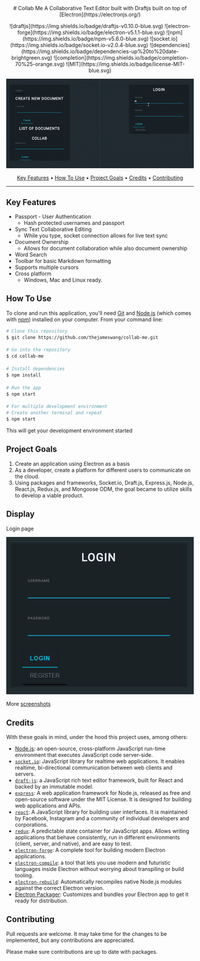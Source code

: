 <div align='center'>
# Collab Me
A Collaborative Text Editor built with Draftjs built on top of [Electron](https://electronjs.org/)
</div>

<p align="center">
![draftjs](https://img.shields.io/badge/draftjs-v0.10.0-blue.svg)
![electron-forge](https://img.shields.io/badge/electron-v5.1.1-blue.svg)
![npm](https://img.shields.io/badge/npm-v5.6.0-blue.svg)
![socket.io](https://img.shields.io/badge/socket.io-v2.0.4-blue.svg)
![dependencies](https://img.shields.io/badge/dependencies-up%20to%20date-brightgreen.svg)
![completion](https://img.shields.io/badge/completion-70%25-orange.svg)
![MIT](https://img.shields.io/badge/license-MIT-blue.svg)
</p>

<div align='center'>
  <img src="docs/gifs/showcase.gif">
</div>
<!-- ![GIF](http://recordit.co/aw5jmvVjRn) -->


<p align='center'>
  <a href="#key-features">Key Features</a> •
  <a href="#how-to-use">How To Use</a> •
  <a href="#project-goals">Project Goals</a> •
  <a href="#credits">Credits</a> •
  <a href="#contributing">Contributing</a>
</p>

----

## Key Features

* Passport - User Authentication
  - Hash protected usernames and passport
* Sync Text Collaborative Editing
  - While you type, socket connection allows for live text sync
* Document Ownership
  - Allows for document collaboration while also document ownership
* Word Search
* Toolbar for basic Markdown formatting
* Supports multiple cursors
* Cross platform
  - Windows, Mac and Linux ready.

## How To Use

To clone and run this application, you'll need [Git](https://git-scm.com) and [Node.js](https://nodejs.org/en/download/) (which comes with [npm](http://npmjs.com)) installed on your computer. From your command line:

```bash
# Clone this repository
$ git clone https://github.com/thejameswang/collab-me.git

# Go into the repository
$ cd collab-me

# Install dependencies
$ npm install

# Run the app
$ npm start

# For multiple development environment
# Create another terminal and repeat
$ npm start
```

This will get your development environment started

## Project Goals

1. Create an application using Electron as a basis
2. As a developer, create a platform for different users to communicate on the cloud.
3. Using packages and frameworks, Socket.io, Draft.js, Express.js, Node.js, React.js, Redux.js, and Mongoose ODM,
the goal became to utilize skills to develop a viable product.

## Display
  Login page

  <img src="docs/screenshots/Login.PNG">

More [screenshots](docs/display.md)

## Credits

With these goals in mind, under the hood this project uses, among others:

* [Node.js](https://nodejs.org/):
  an open-source, cross-platform JavaScript run-time environment that
  executes JavaScript code server-side.
* [`socket.io`](https://github.com/socketio/socket.io):
  JavaScript library for realtime web applications. It enables realtime,
  bi-directional communication between web clients and servers.
* [`draft-js`](https://github.com/socketio/socket.io):
  a JavaScript rich text editor framework, built for React and backed by an immutable model.
* [`express`](https://github.com/expressjs/express):
  A web application framework for Node.js, released as free and open-source software under the MIT License. It is designed for building web applications and APIs.
* [`react`](https://github.com/facebook/react):
  A JavaScript library for building user interfaces. It is maintained by Facebook, Instagram and a community of individual developers and corporations.
* [`redux`](https://github.com/reactjs/redux):
  A predictable state container for JavaScript apps. Allows writing applications that behave consistently, run in different environments (client, server, and native), and are easy to test.
* [`electron-forge`](https://github.com/electron-userland/electron-forge):
  A complete tool for building modern Electron applications.
* [`electron-compile`](https://github.com/electron/electron-compile): a tool
  that lets you use modern and futuristic languages inside Electron without
  worrying about transpiling or build tooling.
* [`electron-rebuild`](https://github.com/electron/electron-rebuild):
  Automatically recompiles native Node.js modules against the correct
  Electron version.
* [Electron Packager](https://github.com/electron-userland/electron-packager):
  Customizes and bundles your Electron app to get it ready for distribution.

## Contributing

Pull requests are welcome. It may take time for the changes to be implemented, but
any contributions are appreciated.

Please make sure contributions are up to date with packages.
